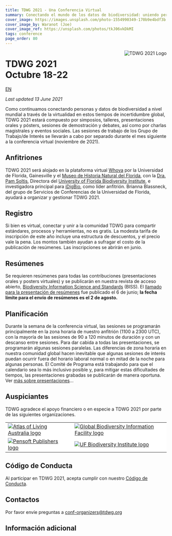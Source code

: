 ```yaml
---
title: TDWG 2021 - Una Conferencia Virtual
summary: Conectando el mundo de los datos de biodiversidad: uniendo personas, procesos y herramientas
cover_image: https://images.unsplash.com/photo-1554990349-170b9e4bdf3b
cover_image_by: Waranot (Joe)
cover_image_ref: https://unsplash.com/photos/tkJ06vkDkMI
tags: conference
page_order: 80
---
```


<img src="https://static.tdwg.org/conferences/2021/logos/TDWG2021_logo-plant_400w.png" alt="TDWG 2021 Logo" style="float:right;padding-left:10px;padding-bottom:10px">

# TDWG 2021<br />Octubre 18-22 

[EN](../)

_Last updated 13 June 2021_

Como continuamos conectando personas y datos de biodiversidad a nivel mundial a través de la virtualidad en estos tiempos de incertidumbre global, TDWG 2021 estará compuesto por simposios, talleres, presentaciones orales y pósters, sesiones de demostración y debates, así como por charlas magistrales y eventos sociales. Las sesiones de trabajo de los Grupo de Trabajo/de Interés se llevarán a cabo por separado durante el mes siguiente a la conferencia virtual (noviembre de 2021).

## Anfitriones

TDWG 2021 será alojado en la plataforma virtual [Whova](https://whova.com/) por la Universidad de Florida, Gainesville y el [Museo de Historia Natural del Florida](https://www.floridamuseum.ufl.edu/), con la [Dra. Pam Soltis](https://www.floridamuseum.ufl.edu/soltis-lab/), Directora del [University of Florida Biodiversity Institute](https://biodiversity.research.ufl.edu/), e investigadora principal para [iDigBio](https://www.idigbio.org/), como líder anfitrión. Brianna Blassneck, del grupo de Servicios de Conferencias de la Universidad de Florida, ayudará a organizar y gestionar TDWG 2021.

## Registro

Si bien es virtual, conectar y unir a la comunidad TDWG para compartir estándares, procesos y herramientas, no es gratis. La modesta tarifa de inscripción de este año incluye una estructura de descuentos, y el precio vale la pena. Los montos también ayudan a sufragar el costo de la publicación de resúmenes. Las inscripciones se abrirán en junio.

## Resúmenes

Se requieren resúmenes para todas las contribuciones (presentaciones orales y posters virtuales) y se publicarán en nuestra revista de acceso abierto, [Biodiversity Information Science and Standards](https://biss.pensoft.net/) (BISS). El [llamado para la presentación de resúmenes](https://www.tdwg.org/conferences/2021/es/envio-de-resumenes/) fue publicado el 6 de junio; **la fecha límite para el envío de resúmenes es el 2 de agosto.**

## Planificación

Durante la semana de la conferencia virtual, las sesiones se programarán principalmente en la zona horaria de nuestro anfitrión (1100 a 2300 UTC), con la mayoría de las sesiones de 90 a 120 minutos de duración y con un descanso entre sesiones. Para dar cabida a todas las presentaciones, se programarán algunas sesiones paralelas. Las diferencias de zona horaria en nuestra comunidad global hacen inevitable que algunas sesiones de interés puedan ocurrir fuera del horario laboral normal o en mitad de la noche para algunas personas. El Comité de Programa está trabajando para que el calendario sea lo más inclusivo posible y, para mitigar estas dificultades de tiempos, las presentaciones grabadas se publicarán de manera oportuna. Ver [más sobre presentaciones](https://tdwg.org/conferences/2021/es/info-de-presentaciones/)…

## Auspiciantes

TDWG agradece el apoyo financiero o en especie a TDWG 2021 por parte de las siguientes organizaciones.
<table border="0">
<tbody>
<tr>
<td style="background-color: #FFFFFF; vertical-align: middle;">
    <a href="https://ala.org.au">
      <img src="https://static.tdwg.org/sponsors/ala-logo-stacked-rgb-600.png" alt="Atlas of Living Australia logo" width="" height="" />
    </a>
  </td>
<td style="background-color: #FFFFFF; vertical-align: middle;">
  <a href="https://gbif.org">
    <img src="https://static.tdwg.org/sponsors/gbif-2015.png" alt="Global Biodiversity Information Facility logo" width="" height="" />
  </a>
</td>
  </tr>
<tr>
  <td style="background-color: #FFFFFF; vertical-align: middle;">
    <a href="https://pensoft.net">
    <img src="https://static.tdwg.org/sponsors/pensoft-logo.png" alt="Pensoft Publishers logo" width="" height="" />
    </a>
  </td>
  <td style="background-color: #FFFFFF; vertical-align: middle;">
    <a href="https://biodiversity.research.ufl.edu/">
    <img src="https://static.tdwg.org/sponsors/uf-biodiversity-institute.png" alt="UF Biodiversity Institute logo" width="" height="" />
    </a>
  </td>
</tr>
</tbody>
</table>

## Código de Conducta

Al participar en TDWG 2021, acepta cumplir con nuestro [Código de Conducta](https://www.tdwg.org/about/code-of-conduct/).

## Contactos

Por favor envíe preguntas a [conf-organizers@tdwg.org](mailto:conf-organizers@tdwg.org?subject=TDWG%202021)

## Información adicional
